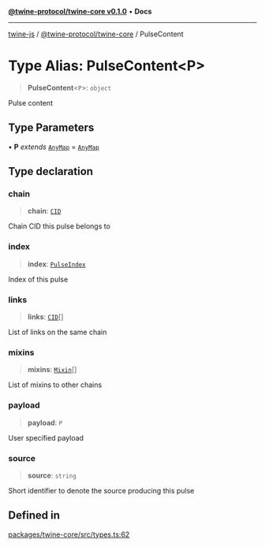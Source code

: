 [**@twine-protocol/twine-core v0.1.0**](../index.md) • **Docs**

***

[twine-js](../../../index.md) / [@twine-protocol/twine-core](../index.md) / PulseContent

# Type Alias: PulseContent\<P\>

> **PulseContent**\<`P`\>: `object`

Pulse content

## Type Parameters

• **P** *extends* [`AnyMap`](AnyMap.md) = [`AnyMap`](AnyMap.md)

## Type declaration

### chain

> **chain**: [`CID`](../classes/CID.md)

Chain CID this pulse belongs to

### index

> **index**: [`PulseIndex`](PulseIndex.md)

Index of this pulse

### links

> **links**: [`CID`](../classes/CID.md)[]

List of links on the same chain

### mixins

> **mixins**: [`Mixin`](Mixin.md)[]

List of mixins to other chains

### payload

> **payload**: `P`

User specified payload

### source

> **source**: `string`

Short identifier to denote the source producing this pulse

## Defined in

[packages/twine-core/src/types.ts:62](https://github.com/twine-protocol/twine-js/blob/afcd6a4191783e38a824b15e0910dbcaa4196a95/packages/twine-core/src/types.ts#L62)
